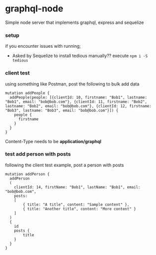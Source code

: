 # graphql-node
Simple node server that implements graphql, express and sequelize

### setup
if you encounter issues with running;
- Asked by Sequelize to install tedious manually??
  execute ```npm i -S tedious```

### client test
using something like Postman, post the following to bulk add data
```
mutation addPeople {
  addPeople(people: [{clientId: 10, firstname: "Bob1", lastname: "Bob1", email: "bob@bob.com"}, {clientId: 11, firstname: "Bob2", lastname: "Bob2", email: "bob@bob.com"}, {clientId: 12, firstname: "Bob3", lastname: "Bob3", email: "bob@bob.com"}]) {
    people {
      firstname
    }
  }
}
```
Content-Type needs to be **application/graphql**

### test add person with posts
following the client test example, post a person with posts
```
mutation addPerson {
  addPerson
  (
    clientId: 14, firstName: "Bob1", lastName: "Bob1", email: "bob@bob.com", 
    posts: 
    [
        { title: "A title", content: "Sample content" },
        { title: "Another title", content: "More content" }
    ]
  )
  {
    id  
    posts {
        title
    }
  }
}
```
